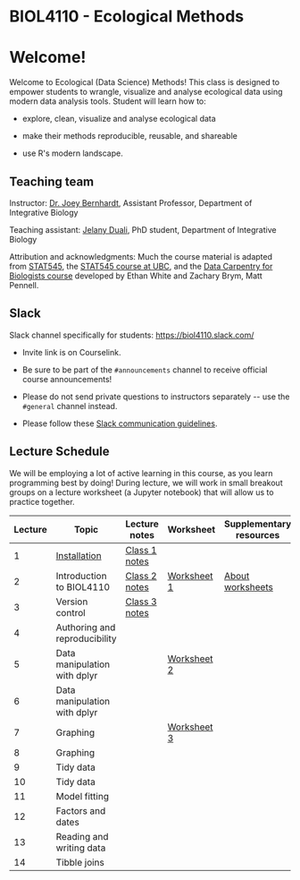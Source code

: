 # BIOL4110 - Ecological Methods

# Welcome!

Welcome to Ecological (Data Science) Methods! This class is designed to empower students to wrangle, visualize and analyse ecological data using modern data analysis tools. Student will learn how to:

-   explore, clean, visualize and analyse ecological data

-   make their methods reproducible, reusable, and shareable

-   use R's modern landscape.

## Teaching team

Instructor: [Dr. Joey Bernhardt](https://www.bernhardtlab.org/), Assistant Professor, Department of Integrative Biology

Teaching assistant: [Jelany Duali](https://www.uoguelph.ca/ib/node/1915), PhD student, Department of Integrative Biology

Attribution and acknowledgments: Much the course material is adapted from [STAT545](https://stat545.com/), the [STAT545 course at UBC](https://stat545.stat.ubc.ca/), and the [Data Carpentry for Biologists course](https://datacarpentry.org/semester-biology/) developed by Ethan White and Zachary Brym, Matt Pennell.

## Slack

Slack channel specifically for students: <https://biol4110.slack.com/>

-   Invite link is on Courselink.

-   Be sure to be part of the `#announcements` channel to receive official course announcements!

-   Please do not send private questions to instructors separately -- use the `#general` channel instead.

-   Please follow these [Slack communication guidelines](https://htmlpreview.github.io/?https://github.com/BIOL4110/BIOL4110-course-website/blob/main/content/slack_communication.html).

## Lecture Schedule

We will be employing a lot of active learning in this course, as you learn programming best by doing! During lecture, we will work in small breakout groups on a lecture worksheet (a Jupyter notebook) that will allow us to practice together.

| Lecture | Topic                                                                                                                                     | Lecture notes                                                                                                                              | Worksheet                                                                                                           | Supplementary resources                                                                                                                        |
|---------------|---------------|---------------|---------------|---------------|
| 1       | [Installation](https://htmlpreview.github.io/?https://github.com/BIOL4110/BIOL4110-course-website/blob/main/content/notes/notes-a00.html) | [Class 1 notes](https://htmlpreview.github.io/?https://github.com/BIOL4110/BIOL4110-course-website/blob/main/content/notes/notes-a00.html) |                                                                                                                     |                                                                                                                                                |
| 2       | Introduction to BIOL4110                                                                                                                  | [Class 2 notes](https://htmlpreview.github.io/?https://github.com/BIOL4110/BIOL4110-course-website/blob/main/content/notes/notes-a01.html) | [Worksheet 1](https://github.com/BIOL4110/BIOL4110-course-website/blob/main/content/worksheets/worksheet_a01.ipynb) | [About worksheets](https://htmlpreview.github.io/?https://github.com/BIOL4110/BIOL4110-course-website/blob/main/content/worksheets-about.html) |
| 3       | Version control                                                                                                                           | [Class 3 notes](https://htmlpreview.github.io/?https://github.com/BIOL4110/BIOL4110-course-website/blob/main/content/notes/notes-a02.html) |                                                                                                                     |                                                                                                                                                |
| 4       | Authoring and reproducibility                                                                                                             |                                                                                                                                            |                                                                                                                     |                                                                                                                                                |
| 5       | Data manipulation with dplyr                                                                                                              |                                                                                                                                            | [Worksheet 2](https://github.com/BIOL4110/BIOL4110-course-website/blob/main/content/worksheets/worksheet_a02.ipynb) |                                                                                                                                                |
| 6       | Data manipulation with dplyr                                                                                                              |                                                                                                                                            |                                                                                                                     |                                                                                                                                                |
| 7       | Graphing                                                                                                                                  |                                                                                                                                            | [Worksheet 3](https://github.com/BIOL4110/BIOL4110-course-website/blob/main/content/worksheets/worksheet_a03.ipynb) |                                                                                                                                                |
| 8       | Graphing                                                                                                                                  |                                                                                                                                            |                                                                                                                     |                                                                                                                                                |
| 9       | Tidy data                                                                                                                                 |                                                                                                                                            |                                                                                                                     |                                                                                                                                                |
| 10      | Tidy data                                                                                                                                 |                                                                                                                                            |                                                                                                                     |                                                                                                                                                |
| 11      | Model fitting                                                                                                                             |                                                                                                                                            |                                                                                                                     |                                                                                                                                                |
| 12      | Factors and dates                                                                                                                         |                                                                                                                                            |                                                                                                                     |                                                                                                                                                |
| 13      | Reading and writing data                                                                                                                  |                                                                                                                                            |                                                                                                                     |                                                                                                                                                |
| 14      | Tibble joins                                                                                                                              |                                                                                                                                            |                                                                                                                     |                                                                                                                                                |
